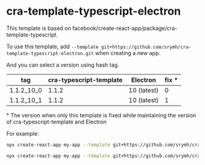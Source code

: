 # cra-template-typescript-electron

This template is based on facebook/create-react-app/package/cra-template-typescript.

To use this template, add `--template git+https://github.com/srymh/cra-template-typescript-electron.git` when creating a new app.	

And you can select a version using hash tag.

| tag            | cra-typescript-template | Electron    | fix \* |
| -------------- | ----------------------- | ----------- | ------ |
| 1.1.2_10_0     | 1.1.2                   | 10 (latest) | 0      |
| 1.1.2_10_1     | 1.1.2                   | 10 (latest) | 1      |

\* The version when only this template is fixed while maintaining the version of cra-typescript-template and Electron

For example:  

``` sh
npx create-react-app my-app --template git+https://github.com/srymh/cra-template-typescript-electron.git
```

``` sh
npx create-react-app my-app --template git+https://github.com/srymh/cra-template-typescript-electron.git#1.1.2_10_1
```
